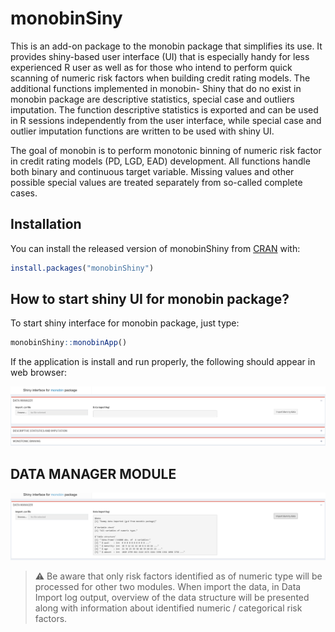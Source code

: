 # monobinSiny
This is an add-on package to the monobin package that simplifies its use. It provides shiny-based
user interface (UI) that
is especially handy for less experienced R user as well as for those who intend to perform
quick scanning of numeric risk factors
when building credit rating models. The additional functions implemented in monobin-
Shiny that do no exist in monobin package are
descriptive statistics, special case and outliers imputation. The function descriptive statistics
is exported and can be
used in R sessions independently from the user interface, while special case and outlier imputation
functions
are written to be used with shiny UI.

The goal of monobin is to perform monotonic binning of numeric risk factor in credit 
rating models (PD, LGD, EAD) development. All functions handle both binary and 
continuous target variable. Missing values and other possible special values are treated 
separately from so-called complete cases.

## Installation

You can install the released version of monobinShiny from [CRAN](https://CRAN.R-project.org) with:

``` r
install.packages("monobinShiny")
```

## How to start shiny UI for monobin package?

To start shiny interface for monobin package, just type:

``` r
monobinShiny::monobinApp()
```
If the application is install and run properly, the following should appear in web browser:

![plot](./pics/pic00.png)

## DATA MANAGER MODULE
![plot](./pics/pic01.png)

> :warning: Be aware that only risk factors identified as of numeric type will be processed for other two modules. When import the data, in Data Import log output, overview of the data structure will be presented along with information about identified numeric / categorical risk factors.
